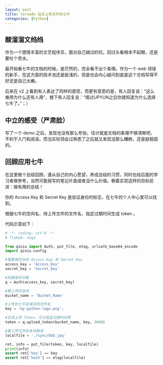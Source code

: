 ```yaml
---
layout: post
title: tornado 站点上传文件到七牛
categories: [Python]
---
```


## 酸溜溜文绉绉

作为一个感情丰富的文艺程序员，面对自己越过的坑，回过头看根本不起眼，还是要吐个苦水。

最开始看七牛的文档的时候，是茫然的，完全看不出个条理。作为一个 web 领域的新手，在这方面的技术池还是挺浅的，但是也会内心疑问到底是这个文档写得不好还是自己太嫩。

后来在 v2 上看到有人表达了同样的感受，而更有意思的是，有人回复说：“这么难用为什么还有人用”，楼下有人回复说：“用过UPYUN之后你就知道为什么选择七牛了。”；）

## 中立的感受（严肃脸）

写了一个 demo 之后，发现也没有那么夸张。估计就是文档的条理不够清晰吧，不利于入门和阅读。而当实际领会过熟悉了之后就又发现没那么糟糕，还是挺稳固的。

## 回顾应用七牛

在这里做个总结回顾，遵从自己的内心愿望，养成总结的习惯，同时也给后面的学习者做参考，当然可能我写的笔记片面或者没什么价值。朝着实现这样的目标前进：做有用的总结！

你的 Access Key 和 Secret Key 是验证身份的标志，在七牛的个人中心里可以找到。

根据七牛的空间名、待上传文件的文件名、指定过期时间生成 token 。

代码示意如下：

~~~ python
# -*- coding: utf-8 -*-
# flake8: noqa

from qiniu import Auth, put_file, etag, urlsafe_base64_encode
import qiniu.config

#需要填写你的 Access Key 和 Secret Key
access_key = 'Access_Key'
secret_key = 'Secret_Key'

#构建鉴权对象
q = Auth(access_key, secret_key)

#要上传的空间
bucket_name = 'Bucket_Name'

#上传到七牛后保存的文件名
key = 'my-python-logo.png';

#生成上传 Token，可以指定过期时间等
token = q.upload_token(bucket_name, key, 3600)

#要上传文件的本地路径
localfile = './sync/bbb.jpg'

ret, info = put_file(token, key, localfile)
print(info)
assert ret['key'] == key
assert ret['hash'] == etag(localfile)
~~~
